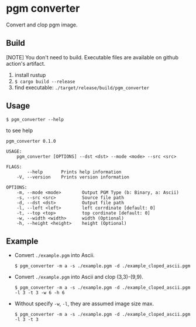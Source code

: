 # pgm converter

Convert and clop pgm image.

## Build

[NOTE] You don't need to build. Executable files are available on github action's artifact.
1. install rustup
2. `$ cargo build --release`
3. find executable: `./target/release/build/pgm_converter`

## Usage

```
$ pgm_converter --help
```

to see help

```
pgm_converter 0.1.0

USAGE:
    pgm_converter [OPTIONS] --dst <dst> --mode <mode> --src <src>

FLAGS:
        --help       Prints help information
    -V, --version    Prints version information

OPTIONS:
    -m, --mode <mode>        Output PGM Type (b: Binary, a: Ascii)
    -s, --src <src>          Source file path
    -d, --dst <dst>          Output file path
    -l, --left <left>        left corrdinate [default: 0]
    -t, --top <top>          top cordinate [default: 0]
    -w, --width <width>      width (Optional)
    -h, --height <height>    height (Optional)
```

## Example
- Convert `./example.pgm` into Ascii.

    ```shell
    $ pgm_converter -m a -s ./example.pgm -d ./example_cloped_ascii.pgm
    ```

-  Convert `./example.pgm` into Ascii and clop (3,3)-(9,9).

    ```shell
    $ pgm_converter -m a -s ./example.pgm -d ./example_cloped_ascii.pgm -l 3 -t 3 -w 6 -h 6
    ```
    
 -  Without specify `-w`, `-l`, they are assumed image size max.

    ```shell
    $ pgm_converter -m a -s ./example.pgm -d ./example_cloped_ascii.pgm -l 3 -t 3
    ```
